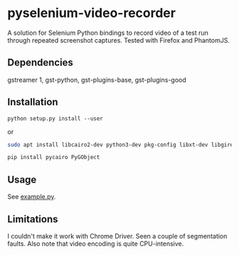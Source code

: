 pyselenium-video-recorder
=========================

A solution for Selenium Python bindings to record video of a test run through
repeated screenshot captures. Tested with Firefox and PhantomJS.

Dependencies
------------

gstreamer 1, gst-python, gst-plugins-base, gst-plugins-good

Installation
------------
```
python setup.py install --user
```
or
```bash
sudo apt install libcairo2-dev python3-dev pkg-config libxt-dev libgirepository1.0-dev

pip install pycairo PyGObject
```

Usage
-----

See [example.py](example.py).

Limitations
-----------

I couldn't make it work with Chrome Driver. Seen a couple of segmentation
faults. Also note that video encoding is quite CPU-intensive.
